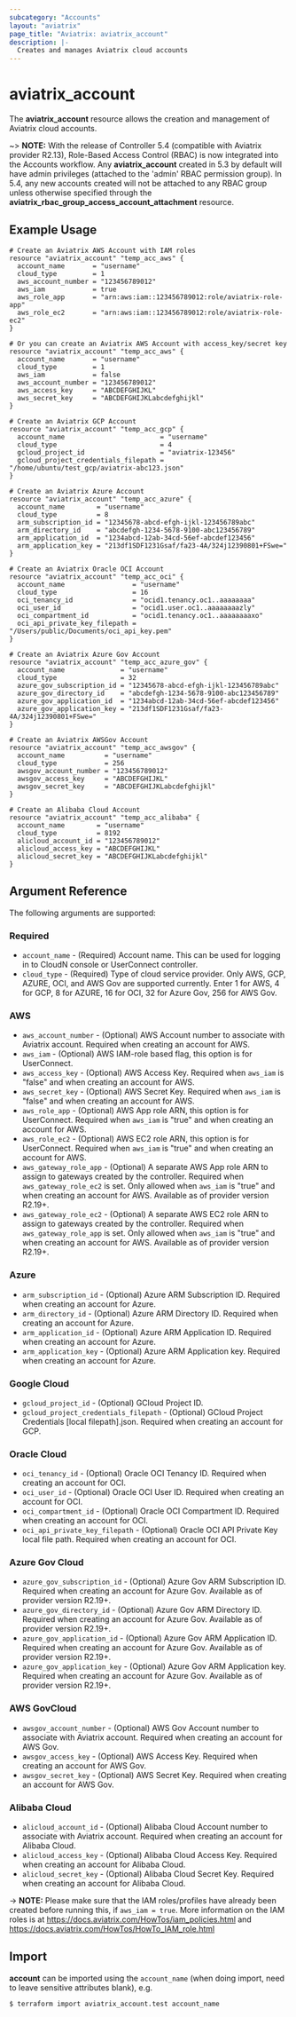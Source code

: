```yaml
---
subcategory: "Accounts"
layout: "aviatrix"
page_title: "Aviatrix: aviatrix_account"
description: |-
  Creates and manages Aviatrix cloud accounts
---
```


# aviatrix_account

The **aviatrix_account** resource allows the creation and management of Aviatrix cloud accounts.

~> **NOTE:** With the release of Controller 5.4 (compatible with Aviatrix provider R2.13), Role-Based Access Control (RBAC) is now integrated into the Accounts workflow. Any **aviatrix_account** created in 5.3 by default will have admin privileges (attached to the 'admin' RBAC permission group). In 5.4, any new accounts created will not be attached to any RBAC group unless otherwise specified through the **aviatrix_rbac_group_access_account_attachment** resource.

## Example Usage

```hcl
# Create an Aviatrix AWS Account with IAM roles
resource "aviatrix_account" "temp_acc_aws" {
  account_name       = "username"
  cloud_type         = 1
  aws_account_number = "123456789012"
  aws_iam            = true
  aws_role_app       = "arn:aws:iam::123456789012:role/aviatrix-role-app"
  aws_role_ec2       = "arn:aws:iam::123456789012:role/aviatrix-role-ec2"
}
```
```hcl
# Or you can create an Aviatrix AWS Account with access_key/secret key
resource "aviatrix_account" "temp_acc_aws" {
  account_name       = "username"
  cloud_type         = 1
  aws_iam            = false
  aws_account_number = "123456789012"
  aws_access_key     = "ABCDEFGHIJKL"
  aws_secret_key     = "ABCDEFGHIJKLabcdefghijkl"
}
```
```hcl
# Create an Aviatrix GCP Account
resource "aviatrix_account" "temp_acc_gcp" {
  account_name                        = "username"
  cloud_type                          = 4
  gcloud_project_id                   = "aviatrix-123456"
  gcloud_project_credentials_filepath = "/home/ubuntu/test_gcp/aviatrix-abc123.json"
}
```
```hcl
# Create an Aviatrix Azure Account
resource "aviatrix_account" "temp_acc_azure" {
  account_name        = "username"
  cloud_type          = 8
  arm_subscription_id = "12345678-abcd-efgh-ijkl-123456789abc"
  arm_directory_id    = "abcdefgh-1234-5678-9100-abc123456789"
  arm_application_id  = "1234abcd-12ab-34cd-56ef-abcdef123456"
  arm_application_key = "213df1SDF1231Gsaf/fa23-4A/324j12390801+FSwe="
}
```
```hcl
# Create an Aviatrix Oracle OCI Account
resource "aviatrix_account" "temp_acc_oci" {
  account_name                 = "username"
  cloud_type                   = 16
  oci_tenancy_id               = "ocid1.tenancy.oc1..aaaaaaaa"
  oci_user_id                  = "ocid1.user.oc1..aaaaaaaazly"
  oci_compartment_id           = "ocid1.tenancy.oc1..aaaaaaaaxo"
  oci_api_private_key_filepath = "/Users/public/Documents/oci_api_key.pem"
}
```
```hcl
# Create an Aviatrix Azure Gov Account
resource "aviatrix_account" "temp_acc_azure_gov" {
  account_name              = "username"
  cloud_type                = 32
  azure_gov_subscription_id = "12345678-abcd-efgh-ijkl-123456789abc"
  azure_gov_directory_id    = "abcdefgh-1234-5678-9100-abc123456789"
  azure_gov_application_id  = "1234abcd-12ab-34cd-56ef-abcdef123456"
  azure_gov_application_key = "213df1SDF1231Gsaf/fa23-4A/324j12390801+FSwe="
}
```
```hcl
# Create an Aviatrix AWSGov Account
resource "aviatrix_account" "temp_acc_awsgov" {
  account_name          = "username"
  cloud_type            = 256
  awsgov_account_number = "123456789012"
  awsgov_access_key     = "ABCDEFGHIJKL"
  awsgov_secret_key     = "ABCDEFGHIJKLabcdefghijkl"
}
```
```hcl
# Create an Alibaba Cloud Account
resource "aviatrix_account" "temp_acc_alibaba" {
  account_name        = "username"
  cloud_type          = 8192
  alicloud_account_id = "123456789012"
  alicloud_access_key = "ABCDEFGHIJKL"
  alicloud_secret_key = "ABCDEFGHIJKLabcdefghijkl"
}
```


## Argument Reference

The following arguments are supported:

### Required
* `account_name` - (Required) Account name. This can be used for logging in to CloudN console or UserConnect controller.
* `cloud_type` - (Required) Type of cloud service provider. Only AWS, GCP, AZURE, OCI, and AWS Gov are supported currently. Enter 1 for AWS, 4 for GCP, 8 for AZURE, 16 for OCI, 32 for Azure Gov, 256 for AWS Gov.

### AWS
* `aws_account_number` - (Optional) AWS Account number to associate with Aviatrix account. Required when creating an account for AWS.
* `aws_iam` - (Optional) AWS IAM-role based flag, this option is for UserConnect.
* `aws_access_key` - (Optional) AWS Access Key. Required when `aws_iam` is "false" and when creating an account for AWS.
* `aws_secret_key` - (Optional) AWS Secret Key. Required when `aws_iam` is "false" and when creating an account for AWS.
* `aws_role_app` - (Optional) AWS App role ARN, this option is for UserConnect. Required when `aws_iam` is "true" and when creating an account for AWS.
* `aws_role_ec2` - (Optional) AWS EC2 role ARN, this option is for UserConnect. Required when `aws_iam` is "true" and when creating an account for AWS.
* `aws_gateway_role_app` - (Optional) A separate AWS App role ARN to assign to gateways created by the controller. Required when `aws_gateway_role_ec2` is set. Only allowed when `aws_iam` is "true" and when creating an account for AWS. Available as of provider version R2.19+.
* `aws_gateway_role_ec2` - (Optional) A separate AWS EC2 role ARN to assign to gateways created by the controller. Required when `aws_gateway_role_app` is set. Only allowed when `aws_iam` is "true" and when creating an account for AWS. Available as of provider version R2.19+.

### Azure
* `arm_subscription_id` - (Optional) Azure ARM Subscription ID. Required when creating an account for Azure.
* `arm_directory_id` - (Optional) Azure ARM Directory ID. Required when creating an account for Azure.
* `arm_application_id` - (Optional) Azure ARM Application ID. Required when creating an account for Azure.
* `arm_application_key` - (Optional) Azure ARM Application key. Required when creating an account for Azure.

### Google Cloud
* `gcloud_project_id` - (Optional) GCloud Project ID.
* `gcloud_project_credentials_filepath` - (Optional) GCloud Project Credentials [local filepath].json. Required when creating an account for GCP.

### Oracle Cloud
* `oci_tenancy_id` - (Optional) Oracle OCI Tenancy ID. Required when creating an account for OCI.
* `oci_user_id` - (Optional) Oracle OCI User ID. Required when creating an account for OCI.
* `oci_compartment_id` - (Optional) Oracle OCI Compartment ID. Required when creating an account for OCI.
* `oci_api_private_key_filepath` - (Optional) Oracle OCI API Private Key local file path. Required when creating an account for OCI.

### Azure Gov Cloud
* `azure_gov_subscription_id` - (Optional) Azure Gov ARM Subscription ID. Required when creating an account for Azure Gov. Available as of provider version R2.19+.
* `azure_gov_directory_id` - (Optional) Azure Gov ARM Directory ID. Required when creating an account for Azure Gov. Available as of provider version R2.19+.
* `azure_gov_application_id` - (Optional) Azure Gov ARM Application ID. Required when creating an account for Azure Gov. Available as of provider version R2.19+.
* `azure_gov_application_key` - (Optional) Azure Gov ARM Application key. Required when creating an account for Azure Gov. Available as of provider version R2.19+.

### AWS GovCloud
* `awsgov_account_number` - (Optional) AWS Gov Account number to associate with Aviatrix account. Required when creating an account for AWS Gov.
* `awsgov_access_key` - (Optional) AWS Access Key. Required when creating an account for AWS Gov.
* `awsgov_secret_key` - (Optional) AWS Secret Key. Required when creating an account for AWS Gov.

### Alibaba Cloud
* `alicloud_account_id` - (Optional) Alibaba Cloud Account number to associate with Aviatrix account. Required when creating an account for Alibaba Cloud.
* `alicloud_access_key` - (Optional) Alibaba Cloud Access Key. Required when creating an account for Alibaba Cloud.
* `alicloud_secret_key` - (Optional) Alibaba Cloud Secret Key. Required when creating an account for Alibaba Cloud.

-> **NOTE:** Please make sure that the IAM roles/profiles have already been created before running this, if `aws_iam = true`. More information on the IAM roles is at https://docs.aviatrix.com/HowTos/iam_policies.html and https://docs.aviatrix.com/HowTos/HowTo_IAM_role.html

## Import

**account** can be imported using the `account_name` (when doing import, need to leave sensitive attributes blank), e.g.

```
$ terraform import aviatrix_account.test account_name
```
